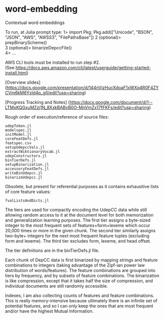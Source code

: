 # word-embedding
Contextual word embeddings

To run, at Julia prompt type:
1> import Pkg; Pkg.add(["Unicode", "BSON", "JSON", "AWS", "AWSS3", "FilePathsBase"])
2 (optional)> prepBinaryScheme()  
3 (optional)> binarizeDepccFile()  
4>  ...

AWS CLI tools must be installed to run step #2.  
(See https://docs.aws.amazon.com/cli/latest/userguide/getting-started-install.html)

[Overview slides] 
(https://docs.google.com/presentation/d/144nVjzHucXdoaF1xWXq4R0F4ZYCVm6kM6YxId4p_gII/edit?usp=sharing)


[Progress Tracking and Notes]
(https://docs.google.com/document/d/1--LTMxKQGxuMZzj1N_8XxkBABvB0O-MnVmZx17fFKFs/edit?usp=sharing)


Rough order of execution/reference of source files:

    udepToken.jl
    modelspec.jl
    initModel.jl
    coreFeatDefs.jl
    featspec.csv
    setupUdepccVals.jl
    extractWiktionaryVocab.jl
    udepConstructors.jl
    binTierDefs.jl	
    setupBinarization.jl
    accessoryFeatDefs.jl
    writeBinUdepcc.jl
    binarizeUdepcc.jl
		
Obsolete, but present for referential purposes as it contains exhausitive lists of core feature values:

    fvalListsAndDicts.jl

The tiers are used for compactly encoding the UdepCC data while still allowing random access to it at the document level for both memorization and generalization learning purposes. The first tier assigns a byte-sized integer to the most frequent sets of features+form+lexeme which occur 20,000 times or more in the given chunk. The second tier similarly assigns two-byte+ integers for the next most frequent feature tuples (excluding form and lexeme). The third tier excludes form, lexeme, and head offset. 

The tier definitions are in the binTierDefs.jl file.

Each chunk of DepCC data is first binarized by mapping strings and feature combinations to integers (taking advantage of the Zipf-ian power law distribution of words/features).  The feature combinations are grouped into tiers by frequency, and by subsets of feature combinations. The binarization is like compression, except that it takes half the size of compression, and individual documents are still randomly accessible.  

Indexes, I am also collecting counts of features and feature combinations.  This is really memory-intensive because ultimately there is an infinite set of potential features, and so I can only keep the ones that are most frequent and/or have the highest Mutual Information.
